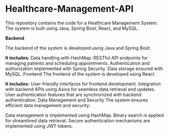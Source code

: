 # Healthcare-Management-API

This repository contains the code for a Healthcare Management System. The system is built using Java, Spring Boot, React, and MySQL.

**Backend**

The backend of the system is developed using Java and Spring Boot. 

**It includes:**
Data handling with HashMap.
RESTful API endpoints for managing patients and scheduling appointments.
Authentication and authorization implemented with Spring Security.
Data storage ensured with MySQL.
Frontend
The frontend of the system is developed using React. 

**It includes:**
User-friendly interfaces for frontend development.
Integration with backend APIs using Axios for seamless data retrieval and updates.
User authentication features that are synchronized with backend authentication.
Data Management and Security
The system ensures efficient data management and security:

Data management is implemented using HashMap.
Binary search is applied for streamlined data retrieval.
Secure authentication mechanisms are implemented using JWT tokens.
